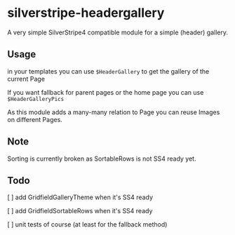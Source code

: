 # silverstripe-headergallery
A very simple SilverStripe4 compatible module for a simple (header) gallery.


## Usage
in your templates you can use `$HeaderGallery` to get the gallery of the current Page

If you want fallback for parent pages or the home page you can use `$HeaderGalleryPics`

As this module adds a many-many relation to Page you can reuse Images on different Pages.


## Note
Sorting is currently broken as SortableRows is not SS4 ready yet.


## Todo
[ ] add GridfieldGalleryTheme when it's SS4 ready

[ ] add GridfieldSortableRows when it's SS4 ready

[ ] unit tests of course (at least for the fallback method)
